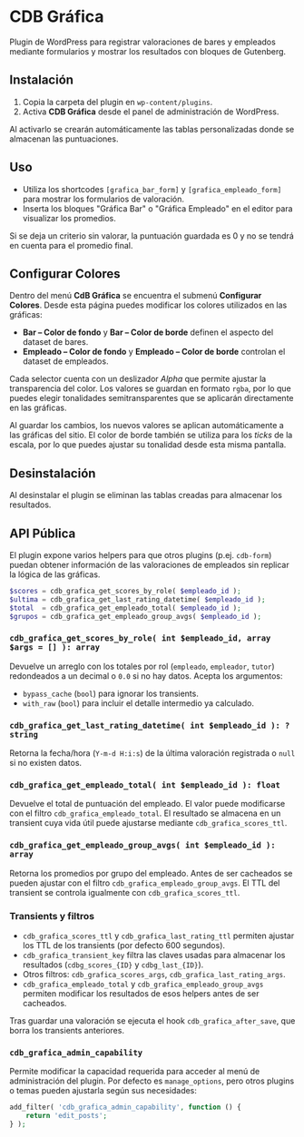 # CDB Gráfica

Plugin de WordPress para registrar valoraciones de bares y empleados mediante formularios y mostrar los resultados con bloques de Gutenberg.

## Instalación

1. Copia la carpeta del plugin en `wp-content/plugins`.
2. Activa **CDB Gráfica** desde el panel de administración de WordPress.

Al activarlo se crearán automáticamente las tablas personalizadas donde se almacenan las puntuaciones.

## Uso

- Utiliza los shortcodes `[grafica_bar_form]` y `[grafica_empleado_form]` para mostrar los formularios de valoración.
- Inserta los bloques "Gráfica Bar" o "Gráfica Empleado" en el editor para visualizar los promedios.

Si se deja un criterio sin valorar, la puntuación guardada es 0 y no se tendrá en cuenta para el promedio final.

## Configurar Colores

Dentro del menú **CdB Gráfica** se encuentra el submenú **Configurar Colores**. Desde esta página puedes modificar los colores utilizados en las gráficas:

- **Bar – Color de fondo** y **Bar – Color de borde** definen el aspecto del dataset de bares.
- **Empleado – Color de fondo** y **Empleado – Color de borde** controlan el dataset de empleados.

Cada selector cuenta con un deslizador *Alpha* que permite ajustar la transparencia del color. Los valores se guardan en formato `rgba`, por lo que puedes elegir tonalidades semitransparentes que se aplicarán directamente en las gráficas.

Al guardar los cambios, los nuevos valores se aplican automáticamente a las gráficas del sitio. El color de borde también se utiliza para los *ticks* de la escala, por lo que puedes ajustar su tonalidad desde esta misma pantalla.

## Desinstalación

Al desinstalar el plugin se eliminan las tablas creadas para almacenar los resultados.

## API Pública

El plugin expone varios helpers para que otros plugins (p.ej. `cdb-form`)
puedan obtener información de las valoraciones de empleados sin replicar la
lógica de las gráficas.

```php
$scores = cdb_grafica_get_scores_by_role( $empleado_id );
$ultima = cdb_grafica_get_last_rating_datetime( $empleado_id );
$total  = cdb_grafica_get_empleado_total( $empleado_id );
$grupos = cdb_grafica_get_empleado_group_avgs( $empleado_id );
```

### `cdb_grafica_get_scores_by_role( int $empleado_id, array $args = [] ): array`

Devuelve un arreglo con los totales por rol (`empleado`, `empleador`, `tutor`)
redondeados a un decimal o `0.0` si no hay datos. Acepta los argumentos:

- `bypass_cache` (`bool`) para ignorar los transients.
- `with_raw` (`bool`) para incluir el detalle intermedio ya calculado.

### `cdb_grafica_get_last_rating_datetime( int $empleado_id ): ?string`

Retorna la fecha/hora (`Y-m-d H:i:s`) de la última valoración registrada o
`null` si no existen datos.

### `cdb_grafica_get_empleado_total( int $empleado_id ): float`

Devuelve el total de puntuación del empleado. El valor puede modificarse con el
filtro `cdb_grafica_empleado_total`. El resultado se almacena en un transient
cuya vida útil puede ajustarse mediante `cdb_grafica_scores_ttl`.

### `cdb_grafica_get_empleado_group_avgs( int $empleado_id ): array`

Retorna los promedios por grupo del empleado. Antes de ser cacheados se pueden
ajustar con el filtro `cdb_grafica_empleado_group_avgs`. El TTL del transient se
controla igualmente con `cdb_grafica_scores_ttl`.

### Transients y filtros

- `cdb_grafica_scores_ttl` y `cdb_grafica_last_rating_ttl` permiten ajustar los
  TTL de los transients (por defecto 600 segundos).
- `cdb_grafica_transient_key` filtra las claves usadas para almacenar los
  resultados (`cdbg_scores_{ID}` y `cdbg_last_{ID}`).
- Otros filtros: `cdb_grafica_scores_args`, `cdb_grafica_last_rating_args`.
- `cdb_grafica_empleado_total` y `cdb_grafica_empleado_group_avgs` permiten
  modificar los resultados de esos helpers antes de ser cacheados.

Tras guardar una valoración se ejecuta el hook `cdb_grafica_after_save`, que
borra los transients anteriores.

### `cdb_grafica_admin_capability`

Permite modificar la capacidad requerida para acceder al menú de administración
del plugin. Por defecto es `manage_options`, pero otros plugins o temas pueden
ajustarla según sus necesidades:

```php
add_filter( 'cdb_grafica_admin_capability', function () {
    return 'edit_posts';
} );
```

